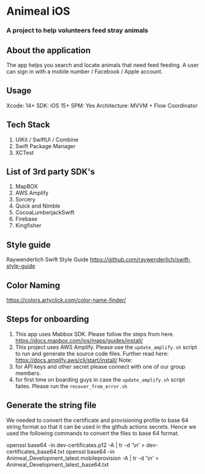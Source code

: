 # Animeal iOS
### A project to help volunteers feed stray animals


## About the application
The app helps you search and locate animals that need feed feeding. A user can sign in with a mobile number / Facebook / Apple account.

## Usage
Xcode: 14+
SDK: iOS 15+
SPM: Yes
Architecture: MVVM + Flow Coordinator


## Tech Stack
1. UIKit / SwiftUI / Combine
2. Swift Package Manager
3. XCTest

## List of 3rd party SDK's
1. MapBOX
2. AWS Amplify
3. Sorcery
4. Quick and Nimble
5. CocoaLumberjackSwift
6. Firebase
7. Kingfisher


## Style guide
Raywenderlich Swift Style Guide https://github.com/raywenderlich/swift-style-guide

## Color Naming
https://colors.artyclick.com/color-name-finder/

## Steps for onboarding
1. This app uses Mabbox SDK. Please follow the steps from here. https://docs.mapbox.com/ios/maps/guides/install/
2. This project uses AWS Amplify. Please use the `update_amplify.sh` script to run and generate the source code files. Further read here: https://docs.amplify.aws/cli/start/install/
Note: 
1. for API keys and other secret please connect with one of our group members.
2. for first time on boarding guys in case the `update_amplify.sh` script failes. Please run the `recover_from_error.sh`

## Generate the string file

We needed to convert the certificate and provisioning profile to base 64 string format so that it can be used in the github actions secrets. Hence we used the following commands to convert the files to base 64 format.

openssl base64 -in dev-certificates.p12 -A | tr -d '\n' > dev-certificates_base64.txt
openssl base64 -in Animeal_Development_latest.mobileprovision -A | tr -d '\n' > Animeal_Development_latest_base64.txt
